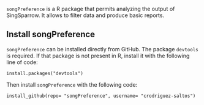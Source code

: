 `songPreference` is a R package that permits analyzing the output of SingSparrow. It allows to filter data and produce basic reports.

## Install songPreference
`songPreference` can be installed directly from GitHub. The package `devtools` is required. If that package is not present in R, install it with the following line of code:

```{r}
install.packages("devtools")
```

Then install `songPreference` with the following code:

```{r}
install_github(repo= "songPreference", username= "crodriguez-saltos")
```
